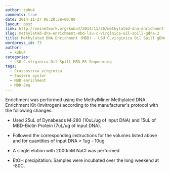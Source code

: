 ```yaml
---
author: kubu4
comments: true
date: 2014-11-27 06:20:58+00:00
layout: post
link: http://onsnetwork.org/kubu4/2014/11/26/methylated-dna-enrichment-mbd-lsu-c-virginica-oil-spill-gdna-2/
slug: methylated-dna-enrichment-mbd-lsu-c-virginica-oil-spill-gdna-2
title: Methylated DNA Enrichment (MBD) - LSU C.virginica Oil Spill gDNA
wordpress_id: 73
author:
  - kubu4
categories:
  - LSU C.virginica Oil Spill MBD BS Sequencing
tags:
  - Crassostrea virginica
  - Eastern oyster
  - MBD enrichment
  - MBD-Seq
---
```


Enrichment was performed using the MethylMiner Methylated DNA Enrichment Kit (Invitrogen) according to the manufacturer's protocol with the following changes:

- Used 25uL of Dynabeads M-280 (10uL/ug of input DNA) and 15uL of MBD-Biotin Protein (7uL/ug of input DNA).

- Followed the corresponding instructions for the volumes listed above and for quantities of input DNA > 1ug - 10ug

- A single elution with 2000mM NaCl was performed

- EtOH precipitation: Samples were incubated over the long weekend at -80C.

